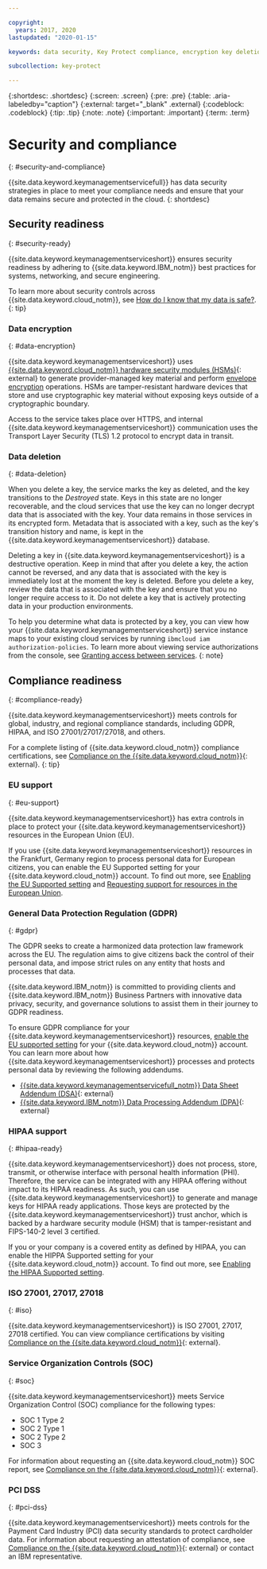 ```yaml
---

copyright:
  years: 2017, 2020
lastupdated: "2020-01-15"

keywords: data security, Key Protect compliance, encryption key deletion

subcollection: key-protect

---
```


{:shortdesc: .shortdesc}
{:screen: .screen}
{:pre: .pre}
{:table: .aria-labeledby="caption"}
{:external: target="_blank" .external}
{:codeblock: .codeblock}
{:tip: .tip}
{:note: .note}
{:important: .important}
{:term: .term}

# Security and compliance
{: #security-and-compliance}

{{site.data.keyword.keymanagementservicefull}} has data security strategies in place to meet your compliance needs and ensure that your data remains secure and protected in the cloud.
{: shortdesc}

## Security readiness
{: #security-ready}

{{site.data.keyword.keymanagementserviceshort}} ensures security readiness by adhering to {{site.data.keyword.IBM_notm}} best practices for systems, networking, and secure engineering. 

To learn more about security controls across {{site.data.keyword.cloud_notm}}, see [How do I know that my data is safe?](/docs/overview?topic=overview-security#security).
{: tip}

### Data encryption
{: #data-encryption}

{{site.data.keyword.keymanagementserviceshort}} uses [{{site.data.keyword.cloud_notm}} hardware security modules (HSMs)](https://www.ibm.com/cloud/hardware-security-module){: external} to generate provider-managed key material and perform [envelope encryption](/docs/services/key-protect?topic=key-protect-envelope-encryption) operations. HSMs are tamper-resistant hardware devices that store and use cryptographic key material without exposing keys outside of a cryptographic boundary.

Access to the service takes place over HTTPS, and internal {{site.data.keyword.keymanagementserviceshort}} communication uses the Transport Layer Security (TLS) 1.2 protocol to encrypt data in transit.

### Data deletion
{: #data-deletion}

When you delete a key, the service marks the key as deleted, and the key transitions to the _Destroyed_ state. Keys in this state are no longer recoverable, and the cloud services that use the key can no longer decrypt data that is associated with the key. Your data remains in those services in its encrypted form. Metadata that is associated with a key, such as the key's transition history and name, is kept in the {{site.data.keyword.keymanagementserviceshort}} database. 

Deleting a key in {{site.data.keyword.keymanagementserviceshort}} is a destructive operation. Keep in mind that after you delete a key, the action cannot be reversed, and any data that is associated with the key is immediately lost at the moment the key is deleted. Before you delete a key, review the data that is associated with the key and ensure that you no longer require access to it. Do not delete a key that is actively protecting data in your production environments. 

To help you determine what data is protected by a key, you can view how your {{site.data.keyword.keymanagementserviceshort}} service instance maps to your existing cloud services by running `ibmcloud iam authorization-policies`. To learn more about viewing service authorizations from the console, see [Granting access between services](/docs/iam?topic=iam-serviceauth).
{: note}

## Compliance readiness
{: #compliance-ready}

{{site.data.keyword.keymanagementserviceshort}} meets controls for global, industry, and regional compliance standards, including GDPR, HIPAA, and ISO 27001/27017/27018, and others. 

For a complete listing of {{site.data.keyword.cloud_notm}} compliance certifications, see [Compliance on the {{site.data.keyword.cloud_notm}}](https://www.ibm.com/cloud/compliance){: external}.
{: tip}

### EU support
{: #eu-support}

{{site.data.keyword.keymanagementserviceshort}} has extra controls in place to protect your {{site.data.keyword.keymanagementserviceshort}} resources in the European Union (EU). 

If you use {{site.data.keyword.keymanagementserviceshort}} resources in the Frankfurt, Germany region to process personal data for European citizens, you can enable the EU Supported setting for your {{site.data.keyword.cloud_notm}} account. To find out more, see [Enabling the EU Supported setting](/docs/account?topic=account-eu-hipaa-supported#bill_eusupported) and [Requesting support for resources in the European Union](/docs/get-support?topic=get-support-getting-customer-support#eusupported).

### General Data Protection Regulation (GDPR)
{: #gdpr}

The GDPR seeks to create a harmonized data protection law framework across the EU. The regulation aims to give citizens back the control of their personal data, and impose strict rules on any entity that hosts and processes that data.

{{site.data.keyword.IBM_notm}} is committed to providing clients and {{site.data.keyword.IBM_notm}} Business Partners with innovative data privacy, security, and governance solutions to assist them in their journey to GDPR readiness.

To ensure GDPR compliance for your {{site.data.keyword.keymanagementserviceshort}} resources, [enable the EU supported setting](/docs/account?topic=account-eu-hipaa-supported#bill_eusupported) for your {{site.data.keyword.cloud_notm}} account. You can learn more about how {{site.data.keyword.keymanagementserviceshort}} processes and protects personal data by reviewing the following addendums.

- [{{site.data.keyword.keymanagementservicefull_notm}} Data Sheet Addendum (DSA)](https://www.ibm.com/software/reports/compatibility/clarity-reports/report/html/softwareReqsForProduct?deliverableId=180A0EC0658B11E5A8DABB56563AC132){: external}
- [{{site.data.keyword.IBM_notm}} Data Processing Addendum (DPA)](https://www.ibm.com/support/customer/csol/terms/?cat=dpa){: external}

### HIPAA support
{: #hipaa-ready}

{{site.data.keyword.keymanagementserviceshort}} does not process, store, transmit, or otherwise interface with personal health information (PHI). Therefore, the service can be integrated with any HIPAA offering without impact to its HIPAA readiness. As such, you can use {{site.data.keyword.keymanagementserviceshort}} to generate and manage keys for HIPAA ready applications. Those keys are protected by the {{site.data.keyword.keymanagementserviceshort}} trust anchor, which is backed by a hardware security module (HSM) that is tamper-resistant and FIPS-140-2 level 3 certified.

If you or your company is a covered entity as defined by HIPAA, you can enable the HIPPA Supported setting for your {{site.data.keyword.cloud_notm}} account. To find out more, see [Enabling the HIPAA Supported setting](/docs/account?topic=account-eu-hipaa-supported#enabling-hipaa).

### ISO 27001, 27017, 27018
{: #iso}

{{site.data.keyword.keymanagementserviceshort}} is ISO 27001, 27017, 27018 certified. You can view compliance certifications by visiting [Compliance on the {{site.data.keyword.cloud_notm}}](https://www.ibm.com/cloud/compliance){: external}. 

### Service Organization Controls (SOC)
{: #soc}

{{site.data.keyword.keymanagementserviceshort}} meets Service Organization Control (SOC) compliance for the following types:

- SOC 1 Type 2
- SOC 2 Type 1
- SOC 2 Type 2
- SOC 3

For information about requesting an {{site.data.keyword.cloud_notm}} SOC report, see [Compliance on the {{site.data.keyword.cloud_notm}}](https://www.ibm.com/cloud/compliance){: external}.

### PCI DSS
{: #pci-dss} 

{{site.data.keyword.keymanagementserviceshort}} meets controls for the Payment Card Industry (PCI) data security standards to protect cardholder data. For information about requesting an attestation of compliance, see [Compliance on the {{site.data.keyword.cloud_notm}}](https://www.ibm.com/cloud/compliance){: external} or contact an IBM representative.